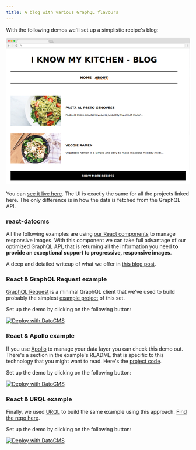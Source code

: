 ```yaml
---
title: A blog with various GraphQL flavours
---
```


With the following demos we'll set up a simplistic recipe's blog:

![Blog screenshot](../../images/react/frame.png)

You can [see it live here](https://demo-datocms-react-graphql.netlify.com/). The UI is exactly the same for all the projects linked here. The only difference is in how the data is fetched from the GraphQL API.

### react-datocms

All the following examples are using [our React components](https://github.com/datocms/react-datocms) to manage responsive images. With this component we can take full advantage of our optimized GraphQL API, that is returning all the information you need **to provide an exceptional support to progressive, responsive images**.

A deep and detailed writeup of what we offer in [this blog post](https://www.datocms.com/blog/offer-responsive-progressive-lqip-images-in-2020).

### React & GraphQL Request example

[GraphQL Request](https://github.com/prisma-labs/graphql-request) is a minimal GraphQL client that we've used to build probably the simplest [example project](https://github.com/datocms/react-graphql-demo) of this set. 

Set up the demo by clicking on the following button:

<a class= "DocPage__img-link" href="https://dashboard.datocms.com/deploy?repo=datocms/react-graphql-demo">
  <img src="https://dashboard.datocms.com/deploy/button.svg" title="Deploy with DatoCMS" />
</a>

### React & Apollo example

If you use [Apollo](https://www.apollographql.com) to manage your data layer you can check this demo out. There's a section in the example's README that is specific to this technology that you might want to read. Here's the [project code](https://github.com/datocms/react-apollo-demo).

Set up the demo by clicking on the following button:

<a class= "DocPage__img-link" href="https://dashboard.datocms.com/deploy?repo=datocms/react-apollo-demo">
  <img src="https://dashboard.datocms.com/deploy/button.svg" title="Deploy with DatoCMS" />
</a>

### React & URQL example

Finally, we used [URQL](https://github.com/FormidableLabs/urql) to build the same example using this approach. [Find the repo here](https://github.com/datocms/react-urql-demo).

Set up the demo by clicking on the following button:

<a class= "DocPage__img-link" href="https://dashboard.datocms.com/deploy?repo=datocms/react-urql-demo">
  <img src="https://dashboard.datocms.com/deploy/button.svg" title="Deploy with DatoCMS" />
</a>
